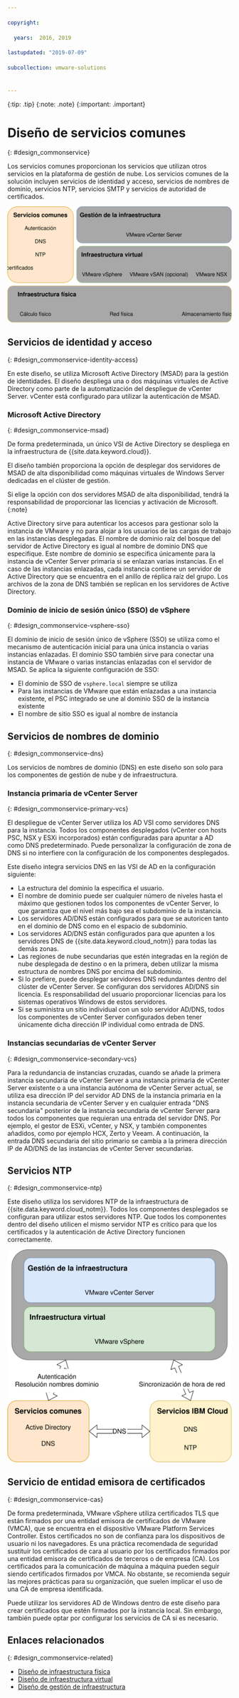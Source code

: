 ```yaml
---

copyright:

  years:  2016, 2019

lastupdated: "2019-07-09"

subcollection: vmware-solutions


---
```


{:tip: .tip}
{:note: .note}
{:important: .important}

# Diseño de servicios comunes
{: #design_commonservice}

Los servicios comunes proporcionan los servicios que utilizan otros servicios en la plataforma de gestión de nube. Los servicios comunes de la solución incluyen servicios de identidad y acceso, servicios de nombres de dominio, servicios NTP, servicios SMTP y servicios de autoridad de certificados.

![Servicios comunes](../../images/vcsv4radiagrams-ra-commonservices.svg "Servicios comunes")

## Servicios de identidad y acceso
{: #design_commonservice-identity-access}

En este diseño, se utiliza Microsoft Active Directory (MSAD) para la gestión de identidades. El diseño despliega una o dos máquinas virtuales de Active Directory como parte de la automatización del despliegue de vCenter Server. vCenter está configurado para utilizar la autenticación de MSAD.

### Microsoft Active Directory
{: #design_commonservice-msad}

De forma predeterminada, un único VSI de Active Directory se despliega en la infraestructura de {{site.data.keyword.cloud}}.

El diseño también proporciona la opción de desplegar dos servidores de MSAD de alta disponibilidad como máquinas virtuales de Windows Server dedicadas en el clúster de gestión.

Si elige la opción con dos servidores MSAD de alta disponibilidad, tendrá la responsabilidad de proporcionar las licencias y activación de Microsoft.
{:note}

Active Directory sirve para autenticar los accesos para gestionar solo la instancia de VMware y no para alojar a los usuarios de las cargas de trabajo en las instancias desplegadas. El nombre de dominio raíz del bosque del servidor de Active Directory es igual al nombre de dominio DNS que especifique. Este nombre de dominio se especifica únicamente para la instancia de vCenter Server primaria si se enlazan varias instancias. En el caso de las instancias enlazadas, cada instancia contiene un servidor de Active Directory que se encuentra en el anillo de réplica raíz del grupo. Los archivos de la zona de DNS también se replican en los servidores de Active Directory.

### Dominio de inicio de sesión único (SSO) de vSphere
{: #design_commonservice-vsphere-sso}

El dominio de inicio de sesión único de vSphere (SSO) se utiliza como el mecanismo de autenticación inicial para una única instancia o varias instancias enlazadas. El dominio SSO también sirve para conectar una instancia de VMware o varias instancias enlazadas con el servidor de MSAD. Se aplica la siguiente configuración de SSO:  
* El dominio de SSO de `vsphere.local` siempre se utiliza
* Para las instancias de VMware que están enlazadas a una instancia existente, el PSC integrado se une al dominio SSO de la instancia existente
* El nombre de sitio SSO es igual al nombre de instancia

## Servicios de nombres de dominio
{: #design_commonservice-dns}

Los servicios de nombres de dominio (DNS) en este diseño son solo para los componentes de gestión de nube y de infraestructura.

### Instancia primaria de vCenter Server
{: #design_commonservice-primary-vcs}

El despliegue de vCenter Server utiliza los AD VSI como servidores DNS para la instancia. Todos los componentes desplegados
(vCenter con hosts PSC, NSX y ESXi incorporados) están configuradas para apuntar a AD como DNS predeterminado. Puede personalizar la configuración de zona de DNS si no interfiere con la configuración de los componentes desplegados.

Este diseño integra servicios DNS en las VSI de AD en la configuración siguiente:
* La estructura del dominio la especifica el usuario.
* El nombre de dominio puede ser cualquier número de niveles hasta el máximo que gestionen todos los componentes de vCenter Server, lo que garantiza que el nivel más bajo sea el subdominio de la instancia.
* Los servidores AD/DNS están configurados para que se autoricen tanto en el dominio de DNS como en el espacio de subdominio.
* Los servidores AD/DNS están configurados para que apunten a los servidores DNS de {{site.data.keyword.cloud_notm}} para todas las demás zonas.
* Las regiones de nube secundarias que estén integradas en la región de nube desplegada de destino o en la primera, deben utilizar la misma estructura de nombres DNS por encima del subdominio.
* Si lo prefiere, puede desplegar servidores DNS redundantes dentro del clúster de vCenter Server. Se configuran dos servidores AD/DNS sin licencia. Es responsabilidad del usuario proporcionar licencias para los sistemas operativos Windows de estos servidores.
* Si se suministra un sitio individual con un solo servidor AD/DNS, todos los componentes de vCenter Server configurados deben tener únicamente dicha dirección IP individual como entrada de DNS.

### Instancias secundarias de vCenter Server
{: #design_commonservice-secondary-vcs}

Para la redundancia de instancias cruzadas, cuando se añade la primera instancia secundaria de vCenter Server a una instancia primaria de vCenter Server existente o a una instancia autónoma de vCenter Server actual, se utiliza esa dirección IP del servidor AD DNS de la instancia primaria en la instancia secundaria de vCenter Server y en cualquier entrada "DNS secundaria" posterior de la instancia secundaria de vCenter Server para todos los componentes que requieran una entrada del servidor DNS. Por ejemplo, el gestor de ESXi, vCenter, y NSX, y también componentes añadidos, como por ejemplo HCX, Zerto y Veeam. A continuación, la entrada DNS secundaria del sitio primario se cambia a la primera dirección IP de AD/DNS de las instancias de vCenter Server secundarias.

## Servicios NTP
{: #design_commonservice-ntp}

Este diseño utiliza los servidores NTP de la infraestructura de {{site.data.keyword.cloud_notm}}. Todos los componentes desplegados se configuran para utilizar estos servidores NTP. Que todos los componentes dentro del diseño utilicen el mismo servidor NTP es crítico para que los certificados y la autenticación de Active Directory funcionen correctamente.

![Servicios NTP y DNS](../../images/vcsv4radiagrams-ra-servicesinterconnections.svg "Servicios NTP y DNS")

## Servicio de entidad emisora de certificados
{: #design_commonservice-cas}

De forma predeterminada, VMware vSphere utiliza certificados TLS que están firmados por una entidad emisora de certificados de VMware (VMCA), que se encuentra en el dispositivo VMware Platform Services Controller. Estos certificados no son de confianza para los dispositivos de usuario ni los navegadores. Es una práctica recomendada de seguridad sustituir los certificados de cara al usuario por los certificados firmados por una entidad emisora de certificados de terceros o de empresa (CA). Los certificados para la comunicación de máquina a máquina pueden seguir siendo certificados firmados por VMCA. No obstante, se recomienda seguir las mejores prácticas para su organización, que suelen implicar el uso de una CA de empresa identificada.

Puede utilizar los servidores AD de Windows dentro de este diseño para crear certificados que estén firmados por la instancia local. Sin embargo, también puede optar por configurar los servicios de CA si es necesario.

## Enlaces relacionados
{: #design_commonservice-related}

* [Diseño de infraestructura física](/docs/services/vmwaresolutions/archiref/solution?topic=vmware-solutions-design_physicalinfrastructure)
* [Diseño de infraestructura virtual](/docs/services/vmwaresolutions/archiref/solution?topic=vmware-solutions-design_virtualinfrastructure)
* [Diseño de gestión de infraestructura](/docs/services/vmwaresolutions/archiref/solution?topic=vmware-solutions-design_infrastructuremgmt)
